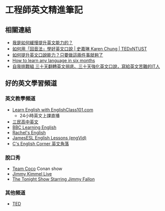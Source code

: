 # 工程師英文精進筆記

## 相關連結
* [我是如何緩慢提升英文能力的？](https://medium.com/hulis-blog/english-174bd9b7c0ce)
* [如何用「回音法」學好英文口說 | 史嘉琳 Karen Chung | TEDxNTUST](https://www.youtube.com/watch?v=sQEWEPIHLzQ&t=490s)
* [如何提升英文口說能力？只要做這兩件事就夠了](https://www.businesstoday.com.tw/article/category/80409/post/201804120039/%E5%A6%82%E4%BD%95%E6%8F%90%E5%8D%87%E8%8B%B1%E6%96%87%E5%8F%A3%E8%AA%AA%E8%83%BD%E5%8A%9B%EF%BC%9F%E5%8F%AA%E8%A6%81%E5%81%9A%E9%80%99%E5%85%A9%E4%BB%B6%E4%BA%8B%E5%B0%B1%E5%A4%A0%E4%BA%86?utm_source=FB&utm_medium=article&utm_campaign=190530)
* [How to learn any language in six months](https://www.youtube.com/watch?v=d0yGdNEWdn0)
* [自我挑戰組  三十天翻轉英文弱底、三十天強化英文口說，寫給英文苦難的IT人](https://ithelp.ithome.com.tw/users/20111460/ironman/1608)

## 好的英文學習頻道
### 英文教學頻道
* [Learn English with EnglishClass101.com](https://www.youtube.com/channel/UCeTVoczn9NOZA9blls3YgUg)
	* 24小時英文上課直播
* [三民高中英文](https://www.youtube.com/channel/UCdQAuDvlRJG0lXKH_rtYyHw)
* [BBC Learning English](https://www.youtube.com/channel/UCHaHD477h-FeBbVh9Sh7syA)
* [Rachel's English](https://www.youtube.com/channel/UCvn_XCl_mgQmt3sD753zdJA)
* [JamesESL English Lessons (engVid)](https://www.youtube.com/channel/UCwA7Aepp7nRUJNa8roQ-6Bw)
* [C's English Corner 英文角落](https://www.youtube.com/channel/UCDHFwAm3jNzA1jyL8_Fb25w)
### 脫口秀
* [Team Coco](https://www.youtube.com/user/teamcoco) Conan show
* [Jimmy Kimmel Live](https://www.youtube.com/channel/UCa6vGFO9ty8v5KZJXQxdhaw)
* [The Tonight Show Starring Jimmy Fallon](https://www.youtube.com/channel/UC8-Th83bH_thdKZDJCrn88g)
### 其他頻道
* [TED](https://www.youtube.com/channel/UCAuUUnT6oDeKwE6v1NGQxug)